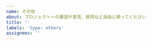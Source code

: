 ```yaml
---
name: その他
about: プロジェクトへの要望や意見、質問など自由に使ってください
title: ''
labels: 'type: others'
assignees: ''
---
```

